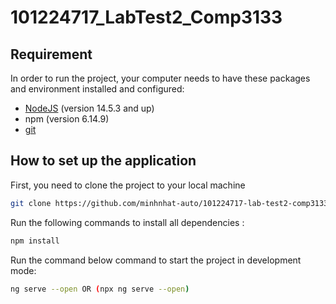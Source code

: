 # 101224717_LabTest2_Comp3133

## Requirement

In order to run the project, your computer needs to have these packages and environment installed and configured:
- [NodeJS](https://choosealicense.com/licenses/mit/) (version 14.5.3 and up)
- npm (version 6.14.9)
- [git](https://git-scm.com/downloads)

## How to set up the application
First, you need to clone the project to your local machine

```bash
git clone https://github.com/minhnhat-auto/101224717-lab-test2-comp3133.git
``` 

Run the following commands to install all dependencies :

```bash
npm install
```

Run the command below command to start the project in development mode:
```bash
ng serve --open OR (npx ng serve --open)
```


